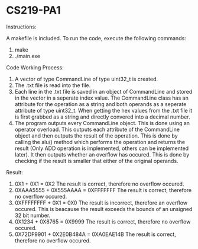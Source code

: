 # CS219-PA1

Instructions:

A makefile is included. To run the code, execute the following commands:
1) make
2) ./main.exe


Code Working Process:

1) A vector of type CommandLine of type uint32_t is created.
2) The .txt file is read into the file.
3) Each line in the .txt file is saved in an object of CommandLine and stored in the vector in a seperate index value.
   The CommandLine class has an attribute for the operation as a string and both operands as a seperate attribute of type uint32_t.
   When getting the hex values from the .txt file it is first grabbed as a string and directly convered into a decimal number.
4) The program outputs every CommandLine object. This is done using an operator overload.
   This outputs each attribute of the CommandLine object and then outputs the result of the operation. This is done by calling the alu() method which performs the operation and returns the result (Only ADD operation is implemented, others can be implemented later).
   It then outputs whether an overflow has occured. This is done by checking if the result is smaller that either of the original operands.


Result:

1) 0X1 + 0X1 = 0X2
   The result is correct, therefore no overflow occured.
2) 0XAAA5555 + 0X555AAAA = 0XFFFFFFF 
   The result is correct, therefore no overflow occured.
3) 0XFFFFFFFF + 0X1 = 0X0
   The result is incorrect, therefore an overflow occured. This is beacause the result exceeds the bounds of an unsigned 32 bit number.
4) 0X1234 + 0X8765 = 0X9999
   The result is correct, therefore no overflow occured.
5) 0X72DF9901 + 0X2E0B484A = 0XA0EAE14B
   The result is correct, therefore no overflow occured.


